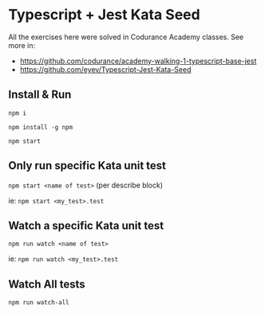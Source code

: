 # Typescript + Jest Kata Seed
All the exercises here were solved in Codurance Academy classes.
See more in: 
 - https://github.com/codurance/academy-walking-1-typescript-base-jest
 - https://github.com/eyev/Typescript-Jest-Kata-Seed


## Install & Run
`npm i`

`npm install -g npm`

`npm start`

## Only run specific Kata unit test
`npm start <name of test>` (per describe block)


ie: `npm start <my_test>.test`

## Watch a specific Kata unit test

`npm run watch <name of test>`


ie: `npm run watch <my_test>.test`


## Watch All tests

`npm run watch-all`
